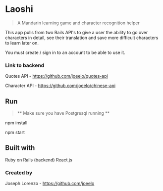 # Laoshi

> A Mandarin learning game and character recognition helper

This app pulls from two Rails API's to give a user the ability to go over characters in detail, see their translation and save more difficult characters to learn later on. 

You must create / sign in to an account to be able to use it. 

### Link to backend
Quotes API - https://github.com/joeelo/quotes-api 

Character API - https://github.com/joeelo/chinese-api

## Run 
>** Make sure you have Postgresql running **

npm install 

npm start 

## Built with
Ruby on Rails (backend)
React.js 

### Created by 
Joseph Lorenzo - https://github.com/joeelo


